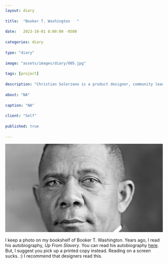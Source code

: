 ```yaml
---
layout: diary

title:  "Booker T. Washington   "

date:   2023-10-01 8:00:00 -0500

categories: diary

type: "diary"

image: "assets/images/diary/005.jpg"

tags: [project]

description: "Christian Solorzano is a product designer, community leader, educator, and podcast host."

about: "NA"

caption: "NA"

client: "Self"

published: true

---
```

<img src="/assets/images/diary/005.jpg">

I keep a photo on my bookshelf of Booker T. Washington. Years ago, I read his autobiography, *Up From Slavery*. You can 
read his 
autobiography [here](https://docsouth.unc.edu/fpn/washington/washing.html). But, I suggest 
you pick up a printed copy instead. Reading on a screen sucks. :) I recommend that designers read this. 



